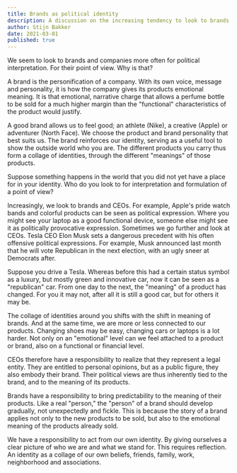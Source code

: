 ```yaml
---
title: Brands as political identity
description: A discussion on the increasing tendency to look to brands and companies for political interpretation and the responsibility of brands and CEOs in shaping the meaning of their products.
author: Stijn Bakker
date: 2021-03-01
published: true
---
```


We seem to look to brands and companies more often for political interpretation. For their point of view. Why is that?

A brand is the personification of a company. With its own voice, message and personality, it is how the company gives its products emotional meaning. It is that emotional, narrative charge that allows a perfume bottle to be sold for a much higher margin than the "functional" characteristics of the product would justify.

A good brand allows us to feel good; an athlete (Nike), a creative (Apple) or adventurer (North Face). We choose the product and brand personality that best suits us. The brand reinforces our identity, serving as a useful tool to show the outside world who you are. The different products you carry thus form a collage of identities, through the different "meanings" of those products.

Suppose something happens in the world that you did not yet have a place for in your identity. Who do you look to for interpretation and formulation of a point of view?

Increasingly, we look to brands and CEOs. For example, Apple's pride watch bands and colorful products can be seen as political expression. Where you might see your laptop as a good functional device, someone else might see it as politically provocative expression. Sometimes we go further and look at CEOs. Tesla CEO Elon Musk sets a dangerous precedent with his often offensive political expressions. For example, Musk announced last month that he will vote Republican in the next election, with an ugly sneer at Democrats after.

Suppose you drive a Tesla. Whereas before this had a certain status symbol as a luxury, but mostly green and innovative car, now it can be seen as a "republican" car. From one day to the next, the "meaning" of a product has changed. For you it may not, after all it is still a good car, but for others it may be.

The collage of identities around you shifts with the shift in meaning of brands. And at the same time, we are more or less connected to our products. Changing shoes may be easy, changing cars or laptops is a lot harder. Not only on an "emotional" level can we feel attached to a product or brand, also on a functional or financial level.

CEOs therefore have a responsibility to realize that they represent a legal entity. They are entitled to personal opinions, but as a public figure, they also embody their brand. Their political views are thus inherently tied to the brand, and to the meaning of its products.

Brands have a responsibility to bring predictability to the meaning of their products. Like a real "person," the "person" of a brand should develop gradually, not unexpectedly and fickle. This is because the story of a brand applies not only to the new products to be sold, but also to the emotional meaning of the products already sold.

We have a responsibility to act from our own identity. By giving ourselves a clear picture of who we are and what we stand for. This requires reflection. An identity as a collage of our own beliefs, friends, family, work, neighborhood and associations.
